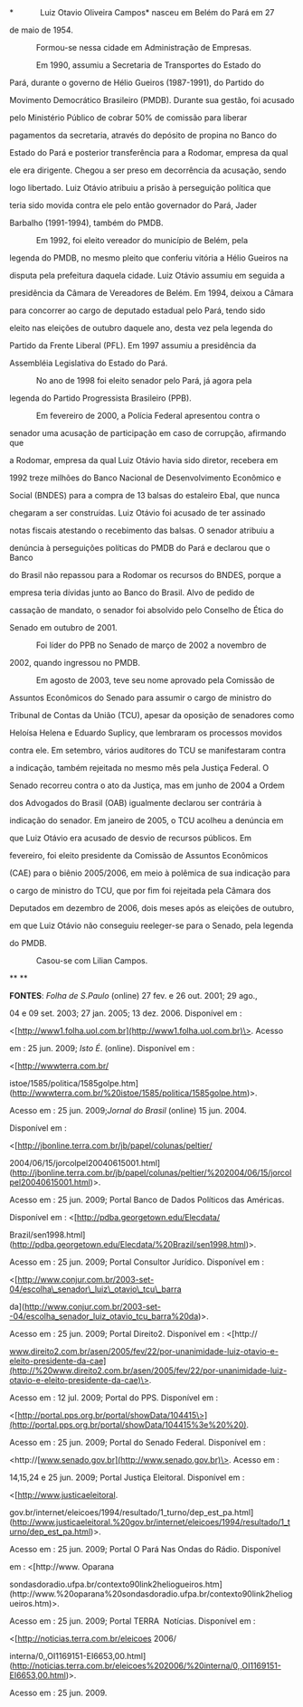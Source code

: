 

 



*            Luiz Otavio Oliveira Campos* nasceu em Belém do Pará em 27

de maio de 1954.



            Formou-se nessa cidade em Administração de Empresas.



            Em 1990, assumiu a Secretaria de Transportes do Estado do

Pará, durante o governo de Hélio Gueiros (1987-1991), do Partido do

Movimento Democrático Brasileiro (PMDB). Durante sua gestão, foi acusado

pelo Ministério Público de cobrar 50% de comissão para liberar

pagamentos da secretaria, através do depósito de propina no Banco do

Estado do Pará e posterior transferência para a Rodomar, empresa da qual

ele era dirigente. Chegou a ser preso em decorrência da acusação, sendo

logo libertado. Luiz Otávio atribuiu a prisão à perseguição política que

teria sido movida contra ele pelo então governador do Pará, Jader

Barbalho (1991-1994), também do PMDB.



            Em 1992, foi eleito vereador do município de Belém, pela

legenda do PMDB, no mesmo pleito que conferiu vitória a Hélio Gueiros na

disputa pela prefeitura daquela cidade. Luiz Otávio assumiu em seguida a

presidência da Câmara de Vereadores de Belém. Em 1994, deixou a Câmara

para concorrer ao cargo de deputado estadual pelo Pará, tendo sido

eleito nas eleições de outubro daquele ano, desta vez pela legenda do

Partido da Frente Liberal (PFL). Em 1997 assumiu a presidência da

Assembléia Legislativa do Estado do Pará.



            No ano de 1998 foi eleito senador pelo Pará, já agora pela

legenda do Partido Progressista Brasileiro (PPB).



            Em fevereiro de 2000, a Polícia Federal apresentou contra o

senador uma acusação de participação em caso de corrupção, afirmando que

a Rodomar, empresa da qual Luiz Otávio havia sido diretor, recebera em

1992 treze milhões do Banco Nacional de Desenvolvimento Econômico e

Social (BNDES) para a compra de 13 balsas do estaleiro Ebal, que nunca

chegaram a ser construídas. Luiz Otávio foi acusado de ter assinado

notas fiscais atestando o recebimento das balsas. O senador atribuiu a

denúncia à perseguições políticas do PMDB do Pará e declarou que o Banco

do Brasil não repassou para a Rodomar os recursos do BNDES, porque a

empresa teria dívidas junto ao Banco do Brasil. Alvo de pedido de

cassação de mandato, o senador foi absolvido pelo Conselho de Ética do

Senado em outubro de 2001.



            Foi líder do PPB no Senado de março de 2002 a novembro de

2002, quando ingressou no PMDB.



            Em agosto de 2003, teve seu nome aprovado pela Comissão de

Assuntos Econômicos do Senado para assumir o cargo de ministro do

Tribunal de Contas da União (TCU), apesar da oposição de senadores como

Heloísa Helena e Eduardo Suplicy, que lembraram os processos movidos

contra ele. Em setembro, vários auditores do TCU se manifestaram contra

a indicação, também rejeitada no mesmo mês pela Justiça Federal. O

Senado recorreu contra o ato da Justiça, mas em junho de 2004 a Ordem

dos Advogados do Brasil (OAB) igualmente declarou ser contrária à

indicação do senador. Em janeiro de 2005, o TCU acolheu a denúncia em

que Luiz Otávio era acusado de desvio de recursos públicos. Em

fevereiro, foi eleito presidente da Comissão de Assuntos Econômicos

(CAE) para o biênio 2005/2006, em meio à polêmica de sua indicação para

o cargo de ministro do TCU, que por fim foi rejeitada pela Câmara dos

Deputados em dezembro de 2006, dois meses após as eleições de outubro,

em que Luiz Otávio não conseguiu reeleger-se para o Senado, pela legenda

do PMDB.



            Casou-se com Lilian Campos.



** **



**FONTES**: *Folha de S.Paulo* (online) 27 fev. e 26 out. 2001; 29 ago.,

04 e 09 set. 2003; 27 jan. 2005; 13 dez. 2006. Disponível em :

\<[http://www1.folha.uol.com.br](http://www1.folha.uol.com.br)\>. Acesso

em : 25 jun. 2009; *Isto É*. (online). Disponível em :

\<[http://wwwterra.com.br/

istoe/1585/politica/1585golpe.htm](http://wwwterra.com.br/%20istoe/1585/politica/1585golpe.htm)\>.

Acesso em : 25 jun. 2009;*Jornal do Brasil* (online) 15 jun. 2004.

Disponível em :

\<[http://jbonline.terra.com.br/jb/papel/colunas/peltier/

2004/06/15/jorcolpel20040615001.html](http://jbonline.terra.com.br/jb/papel/colunas/peltier/%202004/06/15/jorcolpel20040615001.html)\>.

Acesso em : 25 jun. 2009; Portal Banco de Dados Políticos das Américas.

Disponível em : \<[http://pdba.georgetown.edu/Elecdata/

Brazil/sen1998.html](http://pdba.georgetown.edu/Elecdata/%20Brazil/sen1998.html)\>.

Acesso em : 25 jun. 2009; Portal Consultor Jurídico. Disponível em :

\<[http://www.conjur.com.br/2003-set-04/escolha\_senador\_luiz\_otavio\_tcu\_barra

da](http://www.conjur.com.br/2003-set--04/escolha_senador_luiz_otavio_tcu_barra%20da)\>.

Acesso em : 25 jun. 2009; Portal Direito2. Disponível em : \<[http://

www.direito2.com.br/asen/2005/fev/22/por-unanimidade-luiz-otavio-e-eleito-presidente-da-cae](http://%20www.direito2.com.br/asen/2005/fev/22/por-unanimidade-luiz-otavio-e-eleito-presidente-da-cae)\>.

Acesso em : 12 jul. 2009; Portal do PPS. Disponível em :

\<[http://portal.pps.org.br/portal/showData/104415\>](http://portal.pps.org.br/portal/showData/104415%3e%20%20).

Acesso em : 25 jun. 2009; Portal do Senado Federal. Disponível em :

\<http://[www.senado.gov.br](http://www.senado.gov.br)\>. Acesso em :

14,15,24 e 25 jun. 2009; Portal Justiça Eleitoral. Disponível em :

\<[http://www.justicaeleitoral.

gov.br/internet/eleicoes/1994/resultado/1\_turno/dep\_est\_pa.html](http://www.justicaeleitoral.%20gov.br/internet/eleicoes/1994/resultado/1_turno/dep_est_pa.html)\>.

Acesso em : 25 jun. 2009; Portal O Pará Nas Ondas do Rádio. Disponível

em : \<[http://www. Oparana

sondasdoradio.ufpa.br/contexto90link2heliogueiros.htm](http://www.%20oparana%20sondasdoradio.ufpa.br/contexto90link2heliogueiros.htm)\>.

Acesso em : 25 jun. 2009; Portal TERRA  Notícias. Disponível em :

\<[http://noticias.terra.com.br/eleicoes 2006/

interna/0,,OI1169151-EI6653,00.html](http://noticias.terra.com.br/eleicoes%202006/%20interna/0,,OI1169151-EI6653,00.html)\>.

Acesso em : 25 jun. 2009.



 



 



 



 



 



 



 



 



 



 



 



 



 



 



 

